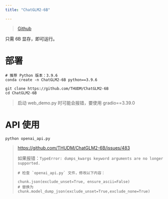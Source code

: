 ```yaml
---
title: "ChatGLM2-6B"

---
```


> [Github](https://github.com/THUDM/ChatGLM2-6B)

只需 6B 显存，即可运行。

# 部署

```shell
# 推荐 Python 版本：3.9.6
conda create -n ChatGLM2-6B python==3.9.6

git clone https://github.com/THUDM/ChatGLM2-6B
cd ChatGLM2-6B
```

> 启动 web_demo.py 时可能会报错，要使用 gradio==3.39.0



# API 使用

```shell
python openai_api.py
```

> https://github.com/THUDM/ChatGLM2-6B/issues/483
>
> 如果报错：`TypeError: dumps_kwargs keyword arguments are no longer supported.`
>
> ```shell
> # 检查 `openai_api.py` 文件，修改以下内容：
> 
> chunk.json(exclude_unset=True, ensure_ascii=False)
> # 替换为
> chunk.model_dump_json(exclude_unset=True,exclude_none=True)
> ```

